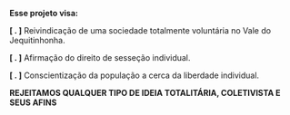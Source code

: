 <p><b>Esse projeto visa:</b> </p></p>
<p><b>[ . ]</b> Reivindicação de uma sociedade totalmente voluntária no Vale do Jequitinhonha. </p>
<p><b>[ . ]</b> Afirmação do direito de sesseção individual. </p>
<p><b>[ . ]</b> Conscientização da população a cerca da liberdade individual. </p>
<p><b>REJEITAMOS QUALQUER TIPO DE IDEIA TOTALITÁRIA, COLETIVISTA E SEUS AFINS  </p></b>
